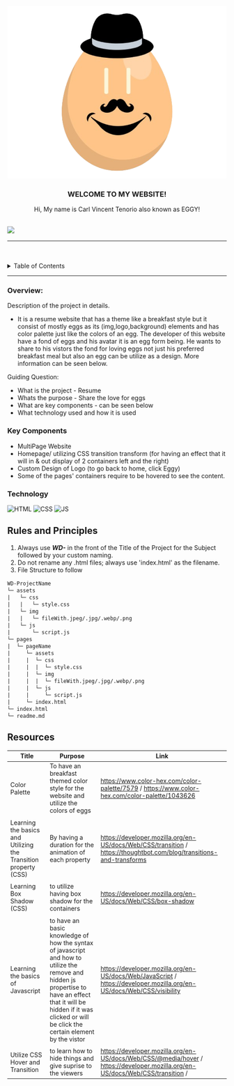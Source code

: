 <a name="readme-top">

<br/>

<br />
<div align="center">
  <a href="https://github.com/CVTenorio/WD-SEATWORK-TWO-TENORIO">
  <!-- TODO: If you want to add logo or banner you can add it here --> 
    <a href="https://app.daily.dev/carl_tenorio"><img src="/assets/img/eggy logo.png" width="800" alt="Eggy Logo"/></a>
  </a>
<!-- TODO: Change Title to the name of the title of your Project -->
  <h3 align="center">WELCOME TO MY WEBSITE!</h3>
</div>
<!-- TODO: Make a short description -->
<div align="center">
       Hi, My name is Carl Vincent Tenorio also known as EGGY!
</div>

<br />

<!-- TODO: Change the zyx-0314 into your github username  -->
<!-- TODO: Change the WD-Template-Project into the same name of your folder -->
![](https://visit-counter.vercel.app/counter.png?page=CVTenorio/WD-SEATWORK-TWO-TENORIO)

---

<br />
<br />

<!-- TODO: If you want to add more layers for your readme -->
<details>
  <summary>Table of Contents</summary>
  <ol>
    <li>
      <a href="#overview">Overview</a>
      <ol>
        <li>
          <a href="#key-components">Key Components</a>
        </li>
        <li>
          <a href="#technology">Technology</a>
        </li>
      </ol>
    </li>
    <li>
      <a href="#rules-and-principles">Rules and Principles</a>
    </li>
    <li>
      <a href="#resources">Resources</a>
    </li>
  </ol>
</details>

---

### Overview:

<!-- TODO: To be changed -->
<!-- The following are just sample -->
Description of the project in details.

- It is a resume website that has a theme like a breakfast  style but it consist of mostly eggs as its (img,logo,background) elements and has color palette just like the colors of an egg. The developer of this website have a fond of eggs and his avatar it is an egg form being. He wants to share to his vistors the fond for loving eggs not just his preferred breakfast meal but also an egg can be utilize as a design. More information can be seen below.

Guiding Question:
- What is the project - Resume
- Whats the purpose - Share the love for eggs
- What are key components - can be seen below
- What technology used and how it is used 

### Key Components
<!-- TODO: List of Key Components -->
<!-- The following are just sample -->
- MultiPage Website
- Homepage/ utilizing CSS transition transform (for having an effect that it will in & out display of 2 containers left and the right)
- Custom Design of Logo (to go back to home, click Eggy)
- Some of the pages' containers require to be hovered to see the content.


### Technology
<!-- TODO: List of Technology Used -->
![HTML](https://img.shields.io/badge/HTML-E34F26?style=for-the-badge&logo=html5&logoColor=white)
![CSS](https://img.shields.io/badge/CSS-1572B6?style=for-the-badge&logo=css3&logoColor=white)
![JS](https://camo.githubusercontent.com/ada167c2d900ced729acc76ee6de2d312e7043891e43e17c2eba1a1ef1af25ed/68747470733a2f2f696d672e736869656c64732e696f2f62616467652f4a6176615363726970742d4637444631453f7374796c653d666f722d7468652d6261646765266c6f676f3d6a617661736372697074266c6f676f436f6c6f723d7768697465)

## Rules and Principles
1. Always use ***WD-*** in the front of the Title of the Project for the Subject followed by your custom naming.
2. Do not rename any .html files; always use 'index.html' as the filename.
3. File Structure to follow

```
WD-ProjectName
└─ assets
|   └─ css
|   |   └─ style.css
|   └─ img
|   |   └─ fileWith.jpeg/.jpg/.webp/.png
|   └─ js
|       └─ script.js
└─ pages
|  └─ pageName
|     └─ assets
|     |  └─ css
|     |  |  └─ style.css
|     |  └─ img
|     |  |  └─ fileWith.jpeg/.jpg/.webp/.png
|     |  └─ js
|     |     └─ script.js
|     └─ index.html
└─ index.html
└─ readme.md
```

## Resources

<!-- TODO: Add References -->
| Title | Purpose | Link |
|-|-|-|
| Color Palette | To have an breakfast themed color style for the website and utilize the colors of eggs| https://www.color-hex.com/color-palette/7579 / https://www.color-hex.com/color-palette/1043626|
||||
| Learning the basics and Utilizing the Transition property (CSS) | By having a duration for the animation of each property | https://developer.mozilla.org/en-US/docs/Web/CSS/transition / https://thoughtbot.com/blog/transitions-and-transforms|
||||
|Learning Box Shadow (CSS) | to utilize having box shadow for the containers | https://developer.mozilla.org/en-US/docs/Web/CSS/box-shadow|
||||
|Learning the basics of Javascript | to have an basic knowledge of how the syntax of javascript and how to utilize the remove and hidden js propertise to have an effect that it will be hidden if it was clicked or will be click the certain element by the vistor | https://developer.mozilla.org/en-US/docs/Web/JavaScript / https://developer.mozilla.org/en-US/docs/Web/CSS/visibility|
||||
|Utilize CSS Hover and Transition | to learn how to hide things and give suprise to the viewers  | https://developer.mozilla.org/en-US/docs/Web/CSS/@media/hover / https://developer.mozilla.org/en-US/docs/Web/CSS/transition /

<!--My wireframe-->